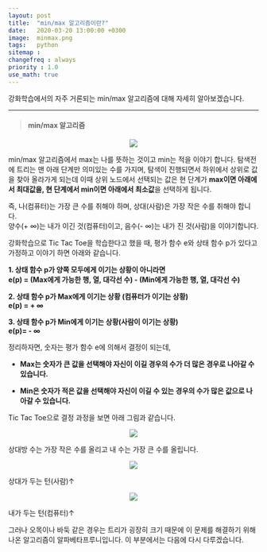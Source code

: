 ```yaml
---
layout: post
title:  "min/max 알고리즘이란?"
date:   2020-03-20 13:00:00 +0300
image:  minmax.png
tags:   python
sitemap :
changefreq : always
priority : 1.0
use_math: true
---
```



강화학습에서의 자주 거론되는 min/max 알고리즘에 대해 자세히 알아보겠습니다.

-------

> #### min/max 알고리즘  


<center><img src="{{ site.baseurl }}/images/minmax.png" ></center>

min/max 알고리즘에서 max는 나를 뜻하는 것이고 min는 적을 이야기 합니다.
탐색전에 트리는 맨 아래 단계만 의미있는 수를 가지며, 탐색이 진행되면서 하위에서 상위로 값을 찾아 올라가게 되는데 이때 상위 노드에서 선택되는 값은 현 단계가 **max이면 아래에서 최대값을, 현 단계에서 min이면 아래에서 최소값**을 선택하게 됩니다. 


즉, 나(컴퓨터)는 가장 큰 수를 취해야 하며, 상대(사람)은 가장 작은 수를 취해야 합니다.  
양수(+ ∞)는 내가 이긴 것(컴퓨터)이고, 음수(- ∞)는 내가 진 것(사람)을 이야기합니다. 


강화학습으로 Tic Tac Toe을 학습한다고 했을 때, 평가 함수 e와 상태 함수 p가 있다고 가정하고 이야기 하면 아래와 같습니다. 

**1. 상태 함수 p가 양쪽 모두에게 이기는 상황이 아니라면**  
**e(p) = (Max에게 가능한 행, 열, 대각선 수) - (Min에게 가능한 행, 열, 대각선 수)**

**2. 상태 함수 p가 Max에게 이기는 상황 (컴퓨터가 이기는 상황)**  
**e(p) = + ∞**

**3. 상태 함수 p가 Min에게 이기는 상황(사람이 이기는 상황)**  
**e(p)= - ∞** 


정리하자면, 숫자는 평가 함수 e에 의해서 결정이 되는데, 

- **Max는 숫자가 큰 값을 선택해야 자신이 이길 경우의 수가 더 많은 경우로 나아갈 수 있습니다.**

- **Min은 숫자가 적은 값을 선택해야 자신이 이길 수 있는 경우의 수가 많은 값으로 나아갈 수 있습니다.**


Tic Tac Toe으로 결정 과정을 보면 아래 그림과 같습니다. 

<center><img src="{{ site.baseurl }}/images/tic2.png" ></center>


상대방 수는 가장 작은 수를 올리고 내 수는 가장 큰 수를 올립니다. 


<center><img src="{{ site.baseurl }}/images/tic3.png" ></center>

상대가 두는 턴(사람)↑


<center><img src="{{ site.baseurl }}/images/tic3.png" ></center>

내가 두는 턴(컴퓨터)↑


그러나 오목이나 바둑 같은 경우는 트리가 굉장히 크기 때문에 이 문제를 해결하기 위해 나온 알고리즘이 알파베타프루니입니다. 이 부분에서는 다음에 다시 다루겠습니다.  

